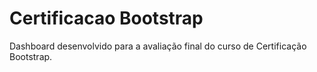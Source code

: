 # Certificacao Bootstrap

Dashboard desenvolvido para a avaliação final do curso de Certificação Bootstrap.
